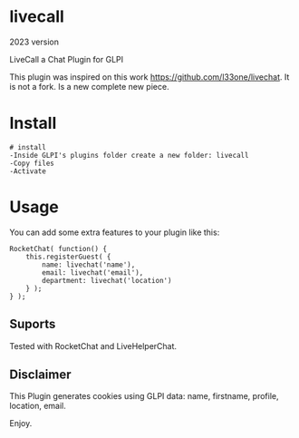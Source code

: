 # livecall
2023 version

LiveCall a Chat Plugin for GLPI

This plugin was inspired on this work https://github.com/l33one/livechat.
It is not a fork. Is a new complete new piece.

# Install

```
# install
-Inside GLPI's plugins folder create a new folder: livecall
-Copy files
-Activate
```
# Usage
You can add some extra features to your plugin like this:
```
RocketChat( function() {
    this.registerGuest( {
        name: livechat('name'),
        email: livechat('email'),
        department: livechat('location')
    } );
} );
```

## Suports

Tested with RocketChat and LiveHelperChat.

## Disclaimer

This Plugin generates cookies using GLPI data: name, firstname, profile, location, email.

Enjoy.
